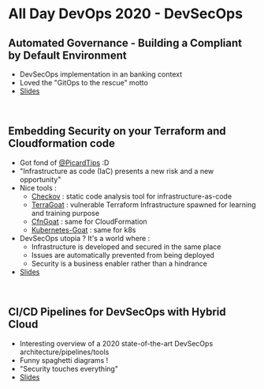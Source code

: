 # All Day DevOps 2020 - DevSecOps

## Automated Governance - Building a Compliant by Default Environment

* DevSecOps implementation in an banking context
* Loved the "GitOps to the rescue" motto
* [Slides](assets/Automated-Governance-AllDayDevOps-2020.pdf)

&nbsp;

## Embedding Security on your Terraform and Cloudformation code

* Got fond of [@PicardTips](https://twitter.com/picardtips) :D
* "Infrastructure as code (IaC) presents a new risk and a new opportunity"
* Nice tools :
  * [Checkov](https://github.com/bridgecrewio/checkov) : static code analysis tool for infrastructure-as-code
  * [TerraGoat](https://github.com/bridgecrewio/terragoat) : vulnerable Terraform Infrastructure spawned for learning and training purpose
  * [CfnGoat](https://github.com/bridgecrewio/cfngoat) : same for CloudFormation
  * [Kubernetes-Goat](https://github.com/madhuakula/kubernetes-goat) : same for k8s
* DevSecOps utopia ? It's a world where :
  * Infrastructure is developed and secured in the same place
  * Issues are automatically prevented from being deployed
  * Security is a business enabler rather than a hindrance
* [Slides](assets/ADDO2020-Embedding-security-to-your-Terraform-and-Cloudformation.pdf)

&nbsp;

## CI/CD Pipelines for DevSecOps with Hybrid Cloud

* Interesting overview of a 2020 state-of-the-art DevSecOps architecture/pipelines/tools
* Funny spaghetti diagrams !
* "Security touches everything"
* [Slides](assets/CICD-Pipelines-for-DevSecOps-with-Hybrid-Cloud.pdf)